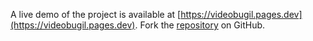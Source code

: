 A live demo of the project is available at [https://videobugil.pages.dev](https://videobugil.pages.dev).
Fork the [repository](https://github.com/eslasojica) on GitHub.